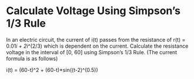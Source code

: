 
# Calculate Voltage Using Simpson’s 1/3 Rule

In an electric circuit, the current of i(t) passes from the resistance of r(t) = 0.01*i  + 2*i^(2/3) which is dependent on the current. Calculate the resistance voltage in the interval of [0, 60] using Simpson’s 1/3 Rule. (The current formula is as follows)


i(t) = (60-t)^2 + (60-t)*sin((t-2)^(0.5))